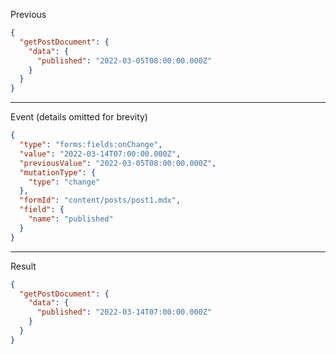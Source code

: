 Previous
```json
{
  "getPostDocument": {
    "data": {
      "published": "2022-03-05T08:00:00.000Z"
    }
  }
}
```
---

Event (details omitted for brevity)
```json
{
  "type": "forms:fields:onChange",
  "value": "2022-03-14T07:00:00.000Z",
  "previousValue": "2022-03-05T08:00:00.000Z",
  "mutationType": {
    "type": "change"
  },
  "formId": "content/posts/post1.mdx",
  "field": {
    "name": "published"
  }
}
```
---

Result
```json
{
  "getPostDocument": {
    "data": {
      "published": "2022-03-14T07:00:00.000Z"
    }
  }
}
```